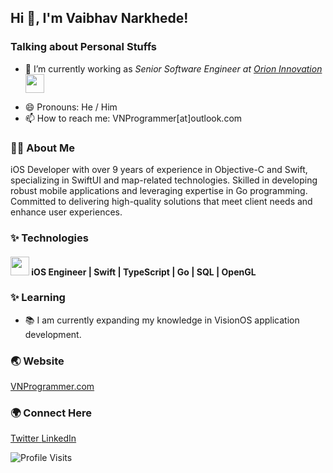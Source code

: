 
<h2>Hi 👋, I'm Vaibhav Narkhede!</h2>

### Talking about Personal Stuffs
- <p> 🔭 I’m currently working as <em> Senior Software Engineer at <a href="https://www.orioninc.com/">Orion Innovation</a><img src="https://media.giphy.com/media/WUlplcMpOCEmTGBtBW/giphy.gif" width="30"> 
</em></p>
- 😄 Pronouns: He / Him
- 📫 How to reach me: VNProgrammer[at]outlook.com

### 👨‍💻 About Me
iOS Developer with over 9 years of experience in Objective-C and Swift, specializing in SwiftUI and map-related technologies. Skilled in developing robust mobile applications and leveraging expertise in Go programming. Committed to delivering high-quality solutions that meet client needs and enhance user experiences.

### ✨ Technologies
<h4>
   <img src="https://media.giphy.com/media/WUlplcMpOCEmTGBtBW/giphy.gif" width="30"> iOS Engineer | Swift | TypeScript | Go | SQL | OpenGL
</h4>

### ✨ Learning
- 📚 I am currently expanding my knowledge in VisionOS application development.

### 🌏 Website
 [VNProgrammer.com](https://VNProgrammer.com)

### 🌍 Connect Here
<a href="https://twitter.com/VNProgrammer">
  Twitter
</a>
<a href="https://www.linkedin.com/in/VNProgrammer">
  LinkedIn
</a>

![Profile Visits](https://komarev.com/ghpvc/?username=Vaibhav-Narkhede&label=Profile%20Visits&color=blue&style=for-the-badge)

